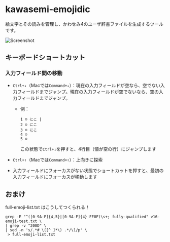 # kawasemi-emojidic

絵文字とその読みを管理し、かわせみ4のユーザ辞書ファイルを生成するツールです。

![Screenshot](https://github.com/user-attachments/assets/fc072769-260a-4a5a-8232-29919c90907b)

## キーボードショートカット

### 入力フィールド間の移動

- `Ctrl+↓`（Macでは`Command+↓`）：現在の入力フィールドが空なら、空でない入力フィールドまでジャンプ。現在の入力フィールドが空でないなら、空の入力フィールドまでジャンプ。
  - 例：
    ```
    1 ☺️ にこ |
    2 ☺️ にこ
    3 ☺️ にこ
    4 ☺️
    5 ☺️
    ```
    この状態で`Ctrl+↓`を押すと、4行目（値が空の行）にジャンプします

- `Ctrl+↑`（Macでは`Command+↑`）：上向きに探索
- 入力フィールドにフォーカスがない状態でショートカットを押すと、最初の入力フィールドにフォーカスが移動します

## おまけ

full-emoji-list.txt はこうしてつくられる！

```shellsession
grep -E "^([0-9A-F]{4,5}|[0-9A-F]{4} FE0F)\s+; fully-qualified" v16-emoji-test.txt \
| grep -v "200D" \
| sed -n 's/.*# \([^ ]*\) .*/\1/p' \
 > full-emoji-list.txt
```
